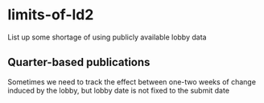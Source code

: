 # limits-of-ld2
List up some shortage of using publicly available lobby data

## Quarter-based publications
Sometimes we need to track the effect between one-two weeks of change induced by the lobby, but lobby date is not fixed to the submit date
